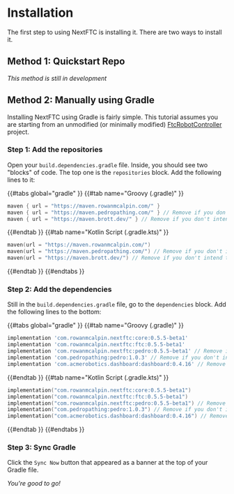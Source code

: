 # Installation

The first step to using NextFTC is installing it. There are two ways to install it. 

## Method 1: Quickstart Repo

*This method is still in development*

## Method 2: Manually using Gradle

Installing NextFTC using Gradle is fairly simple. This tutorial assumes you are starting from an unmodified (or minimally modified) [FtcRobotController](https://github.com/FIRST-Tech-Challenge/FtcRobotController) project. 

### Step 1: Add the repositories

Open your `build.dependencies.gradle` file. Inside, you should see two "blocks" of code. The top one is the `repositories` block. Add the following lines to it:

{{#tabs global="gradle" }}
{{#tab name="Groovy (.gradle)" }}
```groovy
maven { url = "https://maven.rowanmcalpin.com/" }
maven { url = "https://maven.pedropathing.com/" } // Remove if you don't intend to use PedroPathing
maven { url = "https://maven.brott.dev/" } // Remove if you don't intend to use the FTC Dashboard (required if using PedroPathing) 
```
{{#endtab }}
{{#tab name="Kotlin Script (.gradle.kts)" }}
```kt
maven(url = "https://maven.rowanmcalpin.com/")
maven(url = "https://maven.pedropathing.com/") // Remove if you don't intend to use PedroPathing
maven(url = "https://maven.brott.dev/") // Remove if you don't intend to use the FTC Dashboard (required if using PedroPathing)
```
{{#endtab }}
{{#endtabs }}

### Step 2: Add the dependencies

Still in the `build.dependencies.gradle` file, go to the `dependencies` block. Add the following lines to the bottom:

{{#tabs global="gradle" }}
{{#tab name="Groovy (.gradle)" }}
```groovy
implementation 'com.rowanmcalpin.nextftc:core:0.5.5-beta1'
implementation 'com.rowanmcalpin.nextftc:ftc:0.5.5-beta1'
implementation 'com.rowanmcalpin.nextftc:pedro:0.5.5-beta1' // Remove if you don't intend to use PedroPathing
implementation 'com.pedropathing:pedro:1.0.3' // Remove if you don't intend to use PedroPathing
implementation 'com.acmerobotics.dashboard:dashboard:0.4.16' // Remove if you don't intend to use the FTC Dashboard (required if using PedroPathing)
```
{{#endtab }}
{{#tab name="Kotlin Script (.gradle.kts)" }}
```kt
implementation("com.rowanmcalpin.nextftc:core:0.5.5-beta1")
implementation("com.rowanmcalpin.nextftc:ftc:0.5.5-beta1")
implementation("com.rowanmcalpin.nextftc:pedro:0.5.5-beta1") // Remove if you don't intend to use PedroPathing
implementation("com.pedropathing:pedro:1.0.3") // Remove if you don't intend to use PedroPathing
implementation("com.acmerobotics.dashboard:dashboard:0.4.16") // Remove if you don't intend to use the FTC Dashboard (required if using PedroPathing)
```
{{#endtab }}
{{#endtabs }}

### Step 3: Sync Gradle

Click the `Sync Now` button that appeared as a banner at the top of your Gradle file.

*You're good to go!*